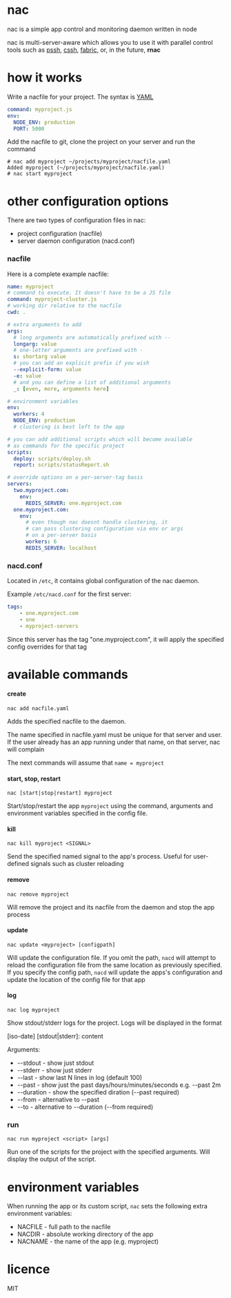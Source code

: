 # nac

nac is a simple app control and monitoring daemon written in node

nac is multi-server-aware which allows you to use it with parallel control 
tools such as [pssh](http://www.theether.org/pssh/),
[cssh](http://sourceforge.net/projects/clusterssh/),
[fabric](http://docs.fabfile.org/en/1.6/), or, in the future, **rnac**

# how it works

Write a nacfile for your project. The syntax is 
[YAML](http://en.wikipedia.org/wiki/YAML)

```yaml
command: myproject.js
env: 
  NODE_ENV: production
  PORT: 5000
```

Add the nacfile to git, clone the project on your server and run the command

    # nac add myproject ~/projects/myproject/nacfile.yaml
    Added myproject (~/projects/myproject/nacfile.yaml)
    # nac start myproject 

# other configuration options

There are two types of configuration files in nac:

* project configuration (nacfile)
* server daemon configuration (nacd.conf)


### nacfile

Here is a complete example nacfile:

```yaml
name: myproject
# command to execute. It doesn't have to be a JS file
command: myproject-cluster.js
# working dir relative to the nacfile
cwd: .

# extra arguments to add
args: 
  # long arguments are automatically prefixed with --
  longarg: value
  # one-letter arguments are prefixed with -
  s: shortarg value
  # you can add an explicit prefix if you wish
  --explicit-form: value
  -e: value
  # and you can define a list of additional arguments
  _: [even, more, arguments here]

# environment variables
env: 
  workers: 4
  NODE_ENV: production
  # clustering is best left to the app

# you can add additional scripts which will become available
# as commands for the specific project
scripts: 
  deploy: scripts/deploy.sh
  report: scripts/statusReport.sh

# override options on a per-server-tag basis
servers: 
  two.myproject.com: 
    env: 
      REDIS_SERVER: one.myproject.com
  one.myproject.com:
    env: 
      # even though nac doesnt handle clustering, it
      # can pass clustering configuration via env or args 
      # on a per-server basis
      workers: 6
      REDIS_SERVER: localhost
```

### nacd.conf

Located in `/etc`, it contains global configuration of the nac daemon.

Example `/etc/nacd.conf` for the first server:

```yaml
tags: 
    - one.myproject.com
    - one
    - myproject-servers
```

Since this server has the tag "one.myproject.com", it will apply the specified 
config overrides for that tag

# available commands

#### create

    nac add nacfile.yaml

Adds the specified nacfile to the daemon.

The name specified in nacfile.yaml must be unique for that server and user. If 
the user already has an app running under that name, on that server, nac will 
complain

The next commands will assume that `name = myproject`

#### start, stop, restart

    nac [start|stop|restart] myproject

Start/stop/restart the app `myproject` using the command, arguments and 
environment variables specified in the config file. 

#### kill

    nac kill myproject <SIGNAL>

Send the specified named signal to the app's process. Useful for user-defined 
signals such as cluster reloading

#### remove 

    nac remove myproject

Will remove the project and its nacfile from the daemon and stop the app 
process

#### update

    nac update <myproject> [configpath]

Will update the configuration file. If you omit the path, `nacd` will attempt 
to reload the configuration file from the same location as previously 
specified. If you specify the config path, `nacd` will update the apps's 
configuration and update the location of the config file for that app

#### log

    nac log myproject

Show stdout/stderr logs for the project. Logs will be displayed in the format

[iso-date] [stdout|stderr]: content

Arguments:

* --stdout - show just stdout
* --stderr - show just stderr
* --last <N> - show last N lines in log (default 100)
* --past <time> - show just the past days/hours/minutes/seconds e.g. --past 2m
* --duration <time> - show the specified diration (--past required)
* --from <date> - alternative to --past 
* --to <date> - alternative to --duration (--from required)

### run

    nac run myproject <script> [args]

Run one of the scripts for the project with the specified arguments. Will
display the output of the script.

# environment variables

When running the app or its custom script, `nac` sets the following extra 
environment variables:

* NACFILE - full path to the nacfile 
* NACDIR  - absolute working directory of the app
* NACNAME - the name of the app (e.g. myproject)

# licence

MIT

